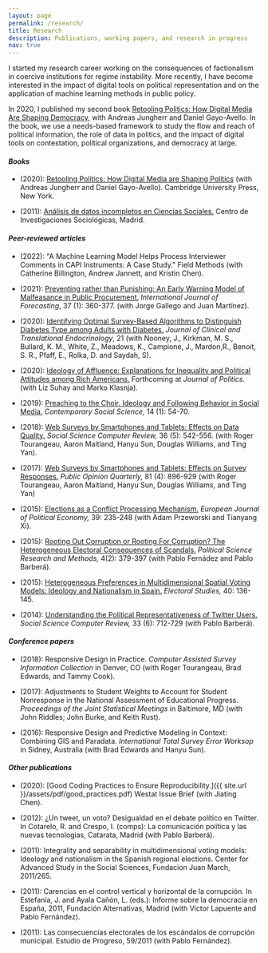 ```yaml
---
layout: page
permalink: /research/
title: Research
description: Publications, working papers, and research in progress
nav: true
---
```


I started my research career working on the consequences of
factionalism in coercive institutions for regime instability. More
recently, I have become interested in the impact of digital tools on
political representation and on the application of machine learning
methods in public policy.

In 2020, I published my second book [Retooling Politics: How Digital
Media Are Shaping
Democracy](https://www.cambridge.org/us/academic/subjects/computer-science/computing-and-society/retooling-politics-how-digital-media-are-shaping-democracy),
with Andreas Jungherr and Daniel Gayo-Avello. In the book, we use a
needs-based framework to study the flow and reach of political
information, the role of data in politics, and the impact of digital
tools on contestation, political organizations, and democracy at
large.
#### _Books_

* (2020): [Retooling Politics: How Digital Media are Shaping
  Politics](https://www.amazon.com/Retooling-Politics-Digital-Shaping-Democracy/dp/1108419402)
  (with Andreas Jungherr and Daniel Gayo-Avello). Cambridge University
  Press, New York.

* (2011): [An&aacute;lisis de datos incompletos en Ciencias
  Sociales.](http://libreria.cis.es/libros/analisis-de-datos-incompletos-en-ciencias-sociales/9788474765632/)
  Centro de Investigaciones Sociol&oacute;gicas, Madrid.

#### _Peer-reviewed articles_

* (2022): "A Machine Learning Model Helps Process Interviewer Comments
  in CAPI Instruments: A Case Study." Field Methods (with Catherine Billington,
  Andrew Jannett, and Kristin Chen).

* (2021): [Preventing rather than Punishing: An Early Warning Model of
  Malfeasance in Public Procurement.](https://www.sciencedirect.com/science/article/pii/S0169207020300935?via%3Dihub#) _International Journal of
  Forecasting_, 37 (1): 360-377. (with Jorge Gallego and Juan
  Mart&iacute;nez).

* (2020): [Identifying Optimal Survey-Based Algorithms to Distinguish
  Diabetes Type among Adults with
  Diabetes.](https://www.sciencedirect.com/science/article/pii/S2214623720300843)
  _Journal of Clinical and Translational Endocrinology_, 21 (with
  Nooney, J., Kirkman, M. S., Bullard, K. M., White, Z., Meadows, K.,
  Campione, J., Mardon,R., Benoit, S. R., Pfaff, E., Rolka, D. and
  Saydah, S).

* (2020): [Ideology of Affluence: Explanations for Inequality and
  Political Attitudes among Rich
  Americans.](https://www.journals.uchicago.edu/doi/pdf/10.1086/709672)
  Forthcoming at _Journal of Politics_. (with Liz Suhay and Marko
  Klasnja).

* (2019): [Preaching to the Choir. Ideology and Following Behavior in
  Social Media.](https://rsa.tandfonline.com/doi/abs/10.1080/21582041.2017.1325924) _Contemporary Social Science,_ 14 (1): 54-70.

* (2018): [Web Surveys by Smartphones and Tablets: Effects on Data
  Quality.](http://journals.sagepub.com/doi/abs/10.1177/0894439317719438?journalCode=ssc)
  _Social Science Computer Review,_ 36 (5): 542-556. (with Roger
  Tourangeau, Aaron Maitland, Hanyu Sun, Douglas Williams, and Ting
  Yan).

* (2017): [Web Surveys by Smartphones and Tablets: Effects on Survey Responses.](https://academic.oup.com/poq/article-abstract/81/4/896/4718546) _Public
	Opinion Quarterly,_ 81 (4): 896-929 (with Roger Tourangeau, Aaron
	Maitland, Hanyu Sun, Douglas Williams, and Ting Yan)

* (2015): [Elections as a Conflict
  Processing Mechanism.](https://www.sciencedirect.com/science/article/pii/S0176268015000592) _European Journal of Political Economy,_ 39:
  235-248 (with Adam Przeworski and Tianyang Xi).
      
* (2015): [Rooting Out Corruption or Rooting For Corruption? The Heterogeneous Electoral
  Consequences of Scandals.](https://www.cambridge.org/core/journals/political-science-research-and-methods/article/rooting-out-corruption-or-rooting-for-corruption-the-heterogeneous-electoral-consequences-of-scandals/902FCB9C6DF2CCB1DB73E57AC07AD5D4) _Political Science Research and Methods,_ 4(2):
  379-397 (with Pablo Fern&aacute;dez and Pablo Barber&aacute;).
      
* (2015): [Heterogeneous Preferences in Multidimensional Spatial Voting Models: Ideology
  and Nationalism in Spain.](https://www.sciencedirect.com/science/article/pii/S0261379415001092) _Electoral Studies,_ 40: 136-145.
      
* (2014): [Understanding the Political Representativeness of Twitter Users.](https://journals.sagepub.com/doi/abs/10.1177/0894439314558836?journalCode=ssce) _Social
  Science Computer Review,_ 33 (6): 712-729 (with Pablo Barber&aacute;).

#### _Conference papers_

* (2018): Responsive Design in Practice. _Computer Assisted Survey Information
  Collection_ in Denver, CO (with Roger Tourangeau, Brad Edwards, and Tammy
  Cook).

* (2017): Adjustments to Student Weights to Account for Student Nonresponse in
  the National Assessment of Educational Progress. _Proceedings of the Joint
  Statistical Meetings_ in Baltimore, MD (with John Riddles; John Burke, and
  Keith Rust).

* (2016): Responsive Design and Predictive Modeling in Context: Combining GIS and
  Paradata. _International Total Survey Error Worksop_ in Sidney,
  Australia (with Brad Edwards and Hanyu Sun).

#### _Other publications_

* (2020): [Good Coding Practices to Ensure Reproducibility.]({{
  site.url }}/assets/pdf/good_practices.pdf) Westat Issue Brief (with
  Jiating Chen).
  
* (2012): &iquest;Un tweet, un voto? Desigualdad en el debate pol&iacute;tico en
  Twitter. In Cotarelo, R. and Crespo, I. (comps): La comunicaci&oacute;n
  pol&iacute;tica y las nuevas tecnolog&iacute;as, Catarata, Madrid (with Pablo
  Barber&aacute;).

* (2011): Integrality and separability in multidimensional voting models: Ideology and
  nationalism in the Spanish regional elections. Center for Advanced Study in
  the Social Sciences, Fundacion Juan March, 2011/265.

* (2011): Carencias en el control vertical y horizontal de la corrupci&oacute;n. In
  Estefan&iacute;a, J. and Ayala Ca&ntilde;&oacute;n, L. (eds.): Informe sobre
  la democracia en Espa&ntilde;a, 2011, Fundaci&oacute;n Alternativas, Madrid
  (with Victor Lapuente and Pablo Fern&aacute;ndez).
      
* (2011): Las consecuencias electorales de los esc&aacute;ndalos de
  corrupci&oacute;n municipal. Estudio de Progreso, 59/2011 (with
  Pablo Fern&aacute;ndez).
